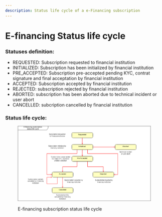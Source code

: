 ```yaml
---
description: Status life cycle of a e-Financing subscription
---
```


# E-financing Status life cycle

### Statuses  definition:

* REQUESTED: Subscription requested to financial institution&#x20;
* INITIALIZED: Subscription has been initialized by financial institution
* PRE\_ACCEPTED: Subscription pre-accepted pending KYC, contrat signature and final acceptation by financial institution
* ACCEPTED: Subscription accepted by financial institution
* REJECTED: subscription rejected by financial institution
* ABORTED: subscription has been aborted due to technical incident or user abort
* CANCELLED: subcription cancelled by financial institution&#x20;

### Status life cycle:

<div data-full-width="true">

<figure><img src="../../.gitbook/assets/E-financing subscription status life cycle.drawio.png" alt=""><figcaption><p>E-financing subscription status life cycle</p></figcaption></figure>

</div>
